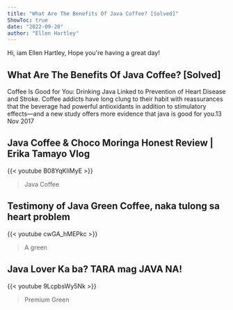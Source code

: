 ```yaml
---
title: "What Are The Benefits Of Java Coffee? [Solved]"
ShowToc: true 
date: "2022-09-20"
author: "Ellen Hartley" 
---
```


Hi, iam Ellen Hartley, Hope you're having a great day!
## What Are The Benefits Of Java Coffee? [Solved]
Coffee Is Good for You: Drinking Java Linked to Prevention of Heart Disease and Stroke. Coffee addicts have long clung to their habit with reassurances that the beverage had powerful antioxidants in addition to stimulatory effects—and a new study offers more evidence that java is good for you.13 Nov 2017

## Java Coffee & Choco Moringa Honest Review | Erika Tamayo Vlog
{{< youtube B08YqKliMyE >}}
>Java Coffee

## Testimony of Java Green Coffee, naka tulong sa heart problem
{{< youtube cwGA_hMEPkc >}}
>A green 

## Java Lover Ka ba? TARA mag JAVA NA!
{{< youtube 9LcpbsWy5Nk >}}
>Premium Green 

